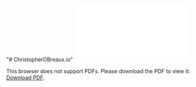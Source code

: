 "# ChristopherDBreaux.io" 
<object data="ChristopherDBreauxResume.pdf" type="application/pdf" width="850px" height="1100px">
    <embed src="ChristopherDBreauxResume.pdf">
        <p>This browser does not support PDFs. Please download the PDF to view it: <a href="ChristopherDBreauxResume.pdf">Download PDF</a>.</p>
    </embed>
</object>
